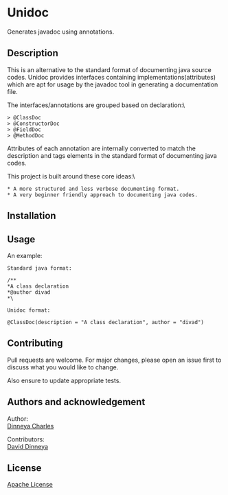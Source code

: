# Unidoc

Generates javadoc using annotations.

## Description

This is an alternative to the standard format of documenting java source codes. Unidoc provides interfaces containing implementations(attributes) which are apt for usage by the javadoc tool in generating a documentation file. 

The interfaces/annotations are grouped based on declaration:\

    > @ClassDoc
    > @ConstructorDoc
    > @FieldDoc
    > @MethodDoc   
    
Attributes of each annotation are internally converted to match the description and tags elements in the standard format of documenting java codes.

This project is built around these core ideas:\

    * A more structured and less verbose documenting format.
    * A very beginner friendly approach to documenting java codes.
    
## Installation

## Usage

An example:

```
Standard java format:

/**
*A class declaration
*@author divad
*\

```

```
Unidoc format:

@ClassDoc(description = "A class declaration", author = "divad")

```  

## Contributing

Pull requests are welcome. For major changes, please open an issue first to discuss what you would like to change.

Also ensure to update appropriate tests.

## Authors and acknowledgement

Author: \
[Dinneya Charles](https://www.linkedin.com/in/dinneya-charles-a55801139/)

Contributors:\
[David Dinneya](https://www.linkedin.com/in/david-dinneya-aa38ba198/)

## License

[Apache License](http://www.apache.org/licenses/)
 